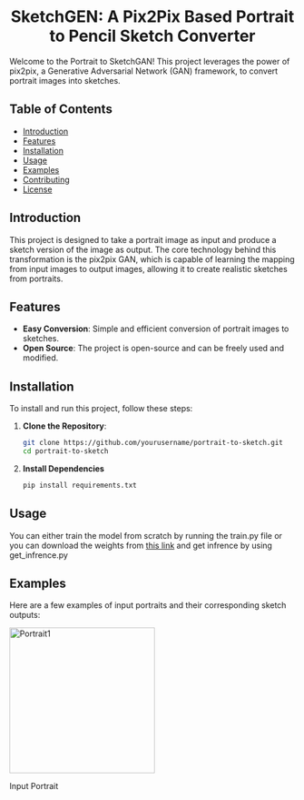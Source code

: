 <h1 align="center">SketchGEN: A Pix2Pix Based Portrait to Pencil Sketch Converter</h1>

Welcome to the Portrait to SketchGAN! This project leverages the power of pix2pix, a Generative Adversarial Network (GAN) framework, to convert portrait images into sketches. 

## Table of Contents
- [Introduction](#introduction)
- [Features](#features)
- [Installation](#installation)
- [Usage](#usage)
- [Examples](#examples)
- [Contributing](#contributing)
- [License](#license)

## Introduction

This project is designed to take a portrait image as input and produce a sketch version of the image as output. The core technology behind this transformation is the pix2pix GAN, which is capable of learning the mapping from input images to output images, allowing it to create realistic sketches from portraits.

## Features

- **Easy Conversion**: Simple and efficient conversion of portrait images to sketches.
- **Open Source**: The project is open-source and can be freely used and modified.

## Installation

To install and run this project, follow these steps:

1. **Clone the Repository**:
   ```sh
   git clone https://github.com/yourusername/portrait-to-sketch.git
   cd portrait-to-sketch

2. **Install Dependencies**
   ```sh
   pip install requirements.txt

## Usage
You can either train the model from scratch by running the train.py file or you can download the weights from <a href="#">this link</a> and get infrence by using get_infrence.py 

## Examples

Here are a few examples of input portraits and their corresponding sketch outputs:

<div style="display: flex; flex-direction: row;">

<div style="margin-right: 10px;">
    <img src="example.jpg" alt="Portrait1" width="256"/>
    <p>Input Portrait</p>
</div>

</div>

</div>


